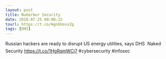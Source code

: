 ```yaml
---
layout: post
title: NuHarbor Security
date: 2018-07-25 00:00:22
tourl: https://t.co/HgnUUovsZg
tags: [DHS]
---
```

Russian hackers are ready to disrupt US energy utilities, says DHS  Naked Security https://t.co/1HgRqmWCj7 #cybersecurity #infosec